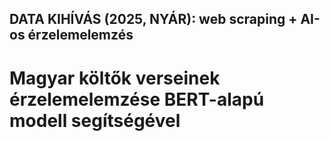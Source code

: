 ## DATA KIHÍVÁS (2025, NYÁR): web scraping + AI-os érzelemelemzés
# Magyar költők  verseinek érzelemelemzése BERT-alapú modell segítségével






